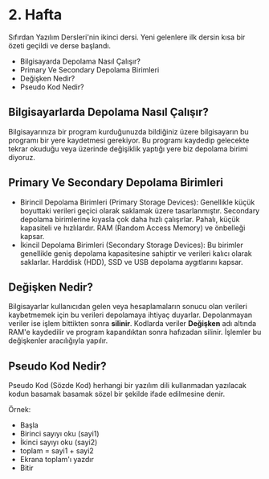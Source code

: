 
# 2. Hafta

Sıfırdan Yazılım Dersleri'nin ikinci dersi. Yeni gelenlere ilk dersin kısa bir özeti geçildi ve derse başlandı.

- Bilgisayarda Depolama Nasıl Çalışır?
- Primary Ve Secondary Depolama Birimleri
- Değişken Nedir?
- Pseudo Kod Nedir?

## Bilgisayarlarda Depolama Nasıl Çalışır?

Bilgisayarınıza bir program kurduğunuzda bildiğiniz üzere bilgisayarın bu programı bir yere kaydetmesi gerekiyor. Bu programı kaydedip gelecekte tekrar okuduğu veya üzerinde değişiklik yaptığı yere biz depolama birimi diyoruz.
## Primary Ve Secondary Depolama Birimleri

- Birincil Depolama Birimleri (Primary Storage Devices): Genellikle küçük boyuttaki verileri geçici olarak saklamak üzere tasarlanmıştır. Secondary depolama birimlerine kıyasla çok daha hızlı çalışırlar. Pahalı, küçük kapasiteli ve hızlılardır. RAM (Random Access Memory) ve önbelleği kapsar.
- İkincil Depolama Birimleri (Secondary Storage Devices): Bu birimler genellikle geniş depolama kapasitesine sahiptir ve verileri kalıcı olarak saklarlar. Harddisk (HDD), SSD ve USB depolama aygıtlarını kapsar.
## Değişken Nedir?
Bilgisayarlar kullanıcıdan gelen veya hesaplamaların sonucu olan verileri kaybetmemek için bu verileri depolamaya ihtiyaç duyarlar. Depolanmayan veriler ise işlem bittikten sonra **silinir**. Kodlarda veriler **Değişken** adı altında RAM'e kaydedilir ve program kapandıktan sonra hafızadan silinir. İşlemler bu değişkenler aracılığıyla yapılır.

## Pseudo Kod Nedir?
Pseudo Kod (Sözde Kod) herhangi bir yazılım dili kullanmadan yazılacak kodun basamak basamak sözel bir şekilde ifade edilmesine denir.

Örnek:
- Başla  
- Birinci sayıyı oku (sayi1)  
- İkinci sayıyı oku (sayi2)  
- toplam = sayi1 + sayi2  
- Ekrana toplam'ı yazdır
- Bitir
